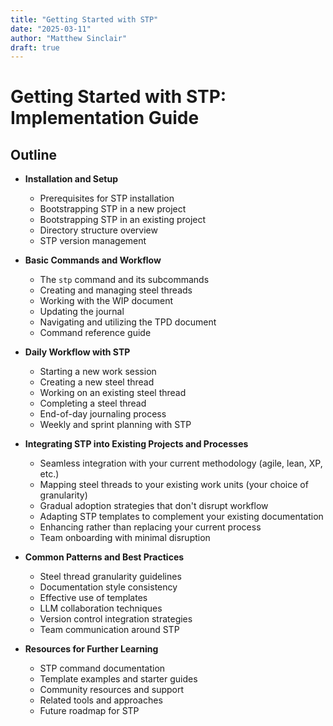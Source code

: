 ```yaml
---
title: "Getting Started with STP"
date: "2025-03-11"
author: "Matthew Sinclair"
draft: true
---
```


# Getting Started with STP: Implementation Guide

## Outline

* **Installation and Setup**
  * Prerequisites for STP installation
  * Bootstrapping STP in a new project
  * Bootstrapping STP in an existing project
  * Directory structure overview
  * STP version management

* **Basic Commands and Workflow**
  * The `stp` command and its subcommands
  * Creating and managing steel threads
  * Working with the WIP document
  * Updating the journal
  * Navigating and utilizing the TPD document
  * Command reference guide

* **Daily Workflow with STP**
  * Starting a new work session
  * Creating a new steel thread
  * Working on an existing steel thread
  * Completing a steel thread
  * End-of-day journaling process
  * Weekly and sprint planning with STP

* **Integrating STP into Existing Projects and Processes**
  * Seamless integration with your current methodology (agile, lean, XP, etc.)
  * Mapping steel threads to your existing work units (your choice of granularity) 
  * Gradual adoption strategies that don't disrupt workflow
  * Adapting STP templates to complement your existing documentation
  * Enhancing rather than replacing your current process
  * Team onboarding with minimal disruption

* **Common Patterns and Best Practices**
  * Steel thread granularity guidelines
  * Documentation style consistency
  * Effective use of templates
  * LLM collaboration techniques
  * Version control integration strategies
  * Team communication around STP

* **Resources for Further Learning**
  * STP command documentation
  * Template examples and starter guides
  * Community resources and support
  * Related tools and approaches
  * Future roadmap for STP
